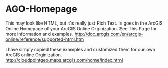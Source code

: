 # AGO-Homepage

This may look like HTML, but it's really just Rich Text. Is goes in the ArcGIS Online Homepage of your ArcGIS Online Orginization. See This Page for more information and examples.
http://doc.arcgis.com/en/arcgis-online/reference/supported-html.htm

I have simply copied these examples and customized them for our own ArcGIS online Orginization.
http://cloudpointgeo.maps.arcgis.com/home/index.html


